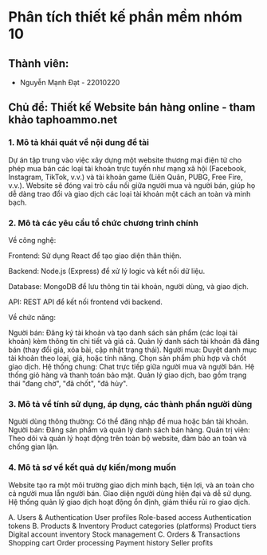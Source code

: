 # Phân tích thiết kế phần mềm nhóm 10
## Thành viên:
- Nguyễn Mạnh Đạt - 22010220
## Chủ để: Thiết kế Website bán hàng online - tham khảo taphoammo.net

### 1. Mô tả khái quát về nội dung đề tài
Dự án tập trung vào việc xây dựng một website thương mại điện tử cho phép mua bán các loại tài khoản trực tuyến như mạng xã hội (Facebook, Instagram, TikTok, v.v.) và tài khoản game (Liên Quân, PUBG, Free Fire, v.v.). Website sẽ đóng vai trò cầu nối giữa người mua và người bán, giúp họ dễ dàng trao đổi và giao dịch các loại tài khoản một cách an toàn và minh bạch.

### 2. Mô tả các yêu cầu tổ chức chương trình chính
Về công nghệ:

Frontend: Sử dụng React để tạo giao diện thân thiện.

Backend: Node.js (Express) để xử lý logic và kết nối dữ liệu.

Database: MongoDB để lưu thông tin tài khoản, người dùng, và giao dịch.

API: REST API để kết nối frontend với backend.

Về chức năng:

Người bán:
Đăng ký tài khoản và tạo danh sách sản phẩm (các loại tài khoản) kèm thông tin chi tiết và giá cả.
Quản lý danh sách tài khoản đã đăng bán (thay đổi giá, xóa bài, cập nhật trạng thái).
Người mua:
Duyệt danh mục tài khoản theo loại, giá, hoặc tính năng.
Chọn sản phẩm phù hợp và chốt giao dịch.
Hệ thống chung:
Chat trực tiếp giữa người mua và người bán.
Hệ thống giỏ hàng và thanh toán bảo mật.
Quản lý giao dịch, bao gồm trạng thái "đang chờ", "đã chốt", "đã hủy".

### 3. Mô tả về tính sử dụng, áp dụng, các thành phần người dùng
Người dùng thông thường: Có thể đăng nhập để mua hoặc bán tài khoản.
Người bán: Đăng sản phẩm và quản lý danh sách bán hàng.
Quản trị viên: Theo dõi và quản lý hoạt động trên toàn bộ website, đảm bảo an toàn và chống gian lận.

### 4. Mô tả sơ về kết quả dự kiến/mong muốn
Website tạo ra một môi trường giao dịch minh bạch, tiện lợi, và an toàn cho cả người mua lẫn người bán.
Giao diện người dùng hiện đại và dễ sử dụng.
Hệ thống quản lý giao dịch hoạt động ổn định, giảm thiểu rủi ro giao dịch.

A. Users & Authentication
User profiles
Role-based access
Authentication tokens
B. Products & Inventory
Product categories (platforms)
Product tiers
Digital account inventory
Stock management
C. Orders & Transactions
Shopping cart
Order processing
Payment history
Seller profits
